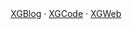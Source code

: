 <div align="center">
   <a href="https://xiexiage.com">XGBlog</a>  ·  
   <a href="https://XGCode.xiexiage.com">XGCode</a>  ·  
   <a href="https://XGWeb.xiexiage.com">XGWeb</a> 
</div>

